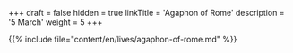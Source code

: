 +++
draft = false
hidden = true
linkTitle = 'Agaphon of Rome'
description = '5 March'
weight = 5
+++

{{% include file="content/en/lives/agaphon-of-rome.md" %}}
